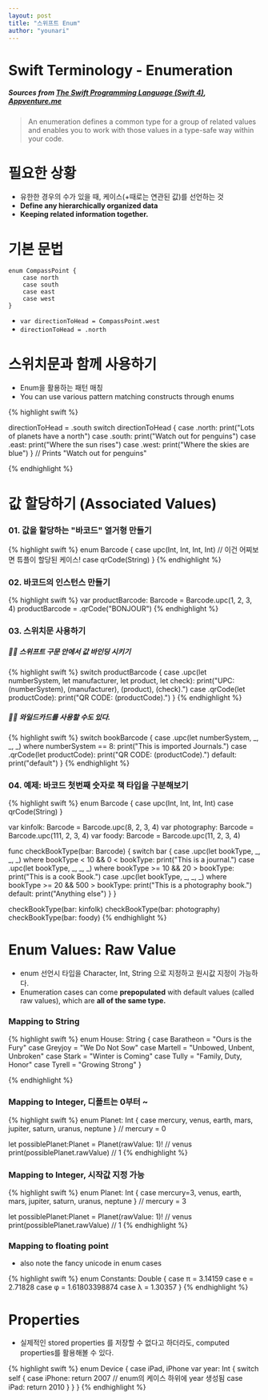 ```yaml
---
layout: post
title: "스위프트 Enum"
author: "younari"
---
```


# Swift Terminology - Enumeration
##### Sources from [The Swift Programming Language (Swift 4)](https://developer.apple.com/library/content/documentation/Swift/Conceptual/Swift_Programming_Language/Enumerations.html), [Appventure.me](https://appventure.me/2015/10/17/advanced-practical-enum-examples/)

> An enumeration defines a common type for a group of related values and enables you to work with those values in a type-safe way within your code.

# 필요한 상황
- 유한한 경우의 수가 있을 때, 케이스(+때로는 연관된 값)를 선언하는 것
- **Define any hierarchically organized data**
- **Keeping related information together.**


# 기본 문법
```
enum CompassPoint {    case north    case south    case east    case west}
```

- `var directionToHead = CompassPoint.west`- `directionToHead = .north`


# 스위치문과 함께 사용하기
-  Enum을 활용하는 패턴 매칭
-  You can use various pattern matching constructs through enums

{% highlight swift %}

directionToHead = .south
switch directionToHead {
case .north:
    print("Lots of planets have a north")
case .south:
    print("Watch out for penguins")
case .east:
    print("Where the sun rises")
case .west:
    print("Where the skies are blue")
}
// Prints "Watch out for penguins"

{% endhighlight %}


# 값 할당하기 (Associated Values)

### 01. 값을 할당하는 "바코드" 열거형 만들기

{% highlight swift %}
enum Barcode {
    case upc(Int, Int, Int, Int) // 이건 어찌보면 튜플이 할당된 케이스!
    case qrCode(String)
}
{% endhighlight %}

### 02. 바코드의 인스턴스 만들기

{% highlight swift %}
var productBarcode: Barcode = Barcode.upc(1, 2, 3, 4)
productBarcode = .qrCode("BONJOUR")
{% endhighlight %}


### 03. 스위치문 사용하기

##### 👋🏻 스위프트 구문 안에서 값 바인딩 시키기

{% highlight swift %}
switch productBarcode {
    case .upc(let numberSystem, let manufacturer, let product, let check):
    print("UPC: \(numberSystem), \(manufacturer), \(product), \(check).")
    case .qrCode(let productCode):
    print("QR CODE: \(productCode).")
}
{% endhighlight %}


##### 👋🏻 와일드카드를 사용할 수도 있다.

{% highlight swift %}
switch bookBarcode {
    case .upc(let numberSystem, _, _, _) where numberSystem == 8:
        print("This is imported Journals.")
    case .qrCode(let productCode):
        print("QR CODE: \(productCode).")
	default:
    print("default")
}
{% endhighlight %}


### 04. 예제: 바코드 첫번째 숫자로 책 타입을 구분해보기

{% highlight swift %}
enum Barcode {
    case upc(Int, Int, Int, Int)
    case qrCode(String)
}

var kinfolk: Barcode = Barcode.upc(8, 2, 3, 4)
var photography: Barcode = Barcode.upc(111, 2, 3, 4)
var foody: Barcode = Barcode.upc(11, 2, 3, 4)

func checkBookType(bar: Barcode) {
    switch bar {
    case .upc(let bookType, _, _, _) where bookType < 10 && 0 < bookType:
        print("This is a journal.")
    case .upc(let bookType, _, _, _) where bookType >= 10 && 20 > bookType:
        print("This is a cook Book.")
    case .upc(let bookType, _, _, _) where bookType >= 20 && 500 > bookType:
        print("This is a photography book.")
    default:
        print("Anything else")
    }
}

checkBookType(bar: kinfolk)
checkBookType(bar: photography)
checkBookType(bar: foody)
{% endhighlight %}

# Enum Values: Raw Value
- enum 선언시 타입을 Character, Int, String 으로 지정하고 원시값 지정이 가능하다.
- Enumeration cases can come **prepopulated** with default values (called raw values), which are **all of the same type.**

### Mapping to String
{% highlight swift %}
enum House: String {
    case Baratheon = "Ours is the Fury"
    case Greyjoy = "We Do Not Sow"
    case Martell = "Unbowed, Unbent, Unbroken"
    case Stark = "Winter is Coming"
    case Tully = "Family, Duty, Honor"
    case Tyrell = "Growing Strong"
}

{% endhighlight %}


### Mapping to Integer, 디폴트는 0부터 ~

{% highlight swift %}
enum Planet: Int {
    case mercury, venus, earth, mars, jupiter, saturn, uranus, neptune
} // mercury = 0

let possiblePlanet:Planet = Planet(rawValue: 1)! // venus
print(possiblePlanet.rawValue) // 1
{% endhighlight %}

### Mapping to Integer, 시작값 지정 가능

{% highlight swift %}
enum Planet: Int {
    case mercury=3, venus, earth, mars, jupiter, saturn, uranus, neptune
} // mercury = 3

let possiblePlanet:Planet = Planet(rawValue: 1)! // venus
print(possiblePlanet.rawValue) // 1
{% endhighlight %}

### Mapping to floating point 
- also note the fancy unicode in enum cases

{% highlight swift %}
enum Constants: Double {
    case π = 3.14159
    case e = 2.71828
    case φ = 1.61803398874
    case λ = 1.30357
}
{% endhighlight %}


# Properties
- 실제적인 stored properties 를 저장할 수 없다고 하더라도, computed properties를 활용해볼 수 있다. 

{% highlight swift %}
enum Device {
  case iPad, iPhone
  var year: Int {
    switch self {
	case iPhone: return 2007 // enum의 케이스 하위에 year 생성됨
	case iPad: return 2010
     }
  }
}
{% endhighlight %}



